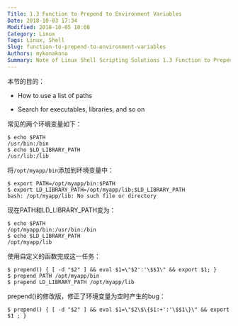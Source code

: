 ```yaml
---
Title: 1.3 Function to Prepend to Environment Variables
Date: 2018-10-03 17:34
Modified: 2018-10-05 10:08
Category: Linux
Tags: Linux, Shell
Slug: function-to-prepend-to-environment-variables
Authors: mykonakona
Summary: Note of Linux Shell Scripting Solutions 1.3 Function to Prepend to Environment Variables
---
```


本节的目的：

* How to use a list of paths

* Search for executables, libraries, and so on

常见的两个环境变量如下：
```
$ echo $PATH
/usr/bin:/bin
$ echo $LD_LIBRARY_PATH
/usr/lib:/lib
```

将`/opt/myapp/bin`添加到环境变量中：
```
$ export PATH=/opt/myapp/bin:$PATH
$ export LD_LIBRARY_PATH=/opt/myapp/lib;$LD_LIBRARY_PATH
bash: /opt/myapp/lib: No such file or directory
```

现在PATH和LD_LIBRARY_PATH变为：
```
$ echo $PATH
/opt/myapp/bin:/usr/bin:/bin
$ echo $LD_LIBRARY_PATH
/opt/myapp/lib
```

使用自定义的函数完成这一任务：
```
$ prepend() { [ -d "$2" ] && eval $1=\"$2':'\$$1\" && export $1; }
$ prepend PATH /opt/myapp/bin
$ prepend LD_LIBRARY_PATH /opt/myapp/lib
```

prepend()的修改版，修正了环境变量为空时产生的bug：
```
$ prepend() { [ -d "$2" ] && eval $1=\"$2\$\{$1:+':'\$$1\}\" && export $1 ; }
```
